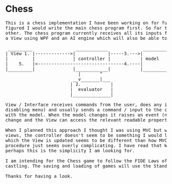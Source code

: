 # Chess
<pre>This is a chess implementation I have been working on for fun. I wanted to write an AI chess engine and 
figured I would write the main chess program first. So far this just allows two people to play against each 
other. The chess program currently receives all its inputs from the Windows Forms display. I intend to write 
a View using WPF and an AI engine which will also be able to provide some inputs for the chess game.

 _________                ____________             _________
| View 1. |------------->|            |-----3.--->|         |       -Move Process-
|         |              | controller |           | model   |   1. A pair of coordinates are generated
|    5.   |<--------------------------------4.----|         |   2. The pair is evaluated for legality as a move 
|_________|              |____________|           |_________|   3. If legal the move is applied to the model
                           |       ^                            4. The View detects the change
                         __v_______|___                         5. The View updates itself to match the model
                        | 2.           |
                        |  evaluator   |                           
                        |______________|        
                        
View / Interface receives commands from the user, does any intermediate view code processing (eg tints / 
disabling menu) and usually sends a command / input to the controller which does some processing and interacts
with the model. When the model changes it raises an event (notifies) the View with the information about the
change and the View can access the relevant readable properties on the model in order to update itself.

When I planned this approach I thought I was using MVC but while I have multiple models and potentially multiple 
views, the controller doesn't seem to be something I would like to have different copies of. Also the way in 
which the View is updated seems to be different than how MVC should work. Having to use the Invoke->View thread 
procedure just seems overly complicating. I have read that WPF uses a data binding of the view to the model so 
perhaps this is the simplicity I am looking for.

I am intending for the Chess game to follow the FIDE Laws of Chess, including complete promotion, en passant and 
castling. The saving and loading of games will use the Standard Algebraic Notation.

Thanks for having a look.</pre>
